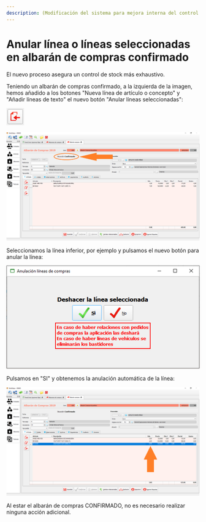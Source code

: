 ```yaml
---
description: (Modificación del sistema para mejora interna del control de stock)
---
```


# Anular línea o líneas seleccionadas en albarán de compras confirmado

El nuevo proceso asegura un control de stock más exhaustivo.

Teniendo un albarán de compras confirmado, a la izquierda de la imagen, hemos añadido a los botones "Nueva línea de artículo o concepto" y "Añadir líneas de texto" el nuevo botón "Anular líneas seleccionadas":

![Anular líneas seleccionadas](<../../../.gitbook/assets/image (329).png>)

![](<../../../.gitbook/assets/image (327).png>)

Seleccionamos la línea inferior, por ejemplo y pulsamos el nuevo botón para anular la línea:

![](<../../../.gitbook/assets/image (330).png>)

Pulsamos en "SI" y obtenemos la anulación automática de la línea:

![](<../../../.gitbook/assets/image (331).png>)

Al estar el albarán de compras CONFIRMADO, no es necesario realizar ninguna acción adicional.
